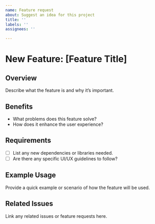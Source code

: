 ```yaml
---
name: Feature request
about: Suggest an idea for this project
title: ''
labels: ''
assignees: ''

---
```


# New Feature: [Feature Title]

## Overview
Describe what the feature is and why it’s important.

## Benefits
- What problems does this feature solve?
- How does it enhance the user experience?

## Requirements
- [ ] List any new dependencies or libraries needed.
- [ ] Are there any specific UI/UX guidelines to follow?

## Example Usage
Provide a quick example or scenario of how the feature will be used.

## Related Issues
Link any related issues or feature requests here.
